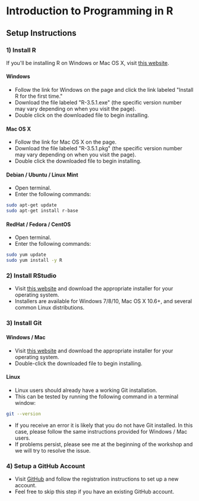 # Introduction to Programming in R

## Setup Instructions

### 1) Install R

If you'll be installing R on Windows or Mac OS X, visit [this website](https://mirror.its.sfu.ca/mirror/CRAN/).

#### Windows

- Follow the link for Windows on the page and click the link labeled "Install R for the first time."
- Download the file labeled "R-3.5.1.exe" (the specific version number may vary depending on when you visit the page).
- Double click on the downloaded file to begin installing.

#### Mac OS X

- Follow the link for Mac OS X on the page.
- Download the file labeled "R-3.5.1.pkg" (the specific version number may vary depending on when you visit the page).
- Double click the downloaded file to begin installing.

#### Debian / Ubuntu / Linux Mint

- Open terminal.
- Enter the following commands:

```bash
sudo apt-get update
sudo apt-get install r-base
```

#### RedHat / Fedora / CentOS

- Open terminal.
- Enter the following commands:

```bash
sudo yum update
sudo yum install -y R
```

### 2) Install RStudio

- Visit [this website](https://www.rstudio.com/products/rstudio/download/#download) and download the appropriate installer for your operating system.
- Installers are available for Windows 7/8/10, Mac OS X 10.6+, and several common Linux distributions.

### 3) Install Git

#### Windows / Mac

- Visit [this website](https://git-scm.com/downloads) and download the appropriate installer for your operating system.
- Double-click the downloaded file to begin installing.

#### Linux

- Linux users should already have a working Git installation.
- This can be tested by running the following command in a terminal window:

```bash
git --version
```

- If you receive an error it is likely that you do not have Git installed. In this case, please follow the same instructions provided for Windows / Mac users.
- If problems persist, please see me at the beginning of the workshop and we will try to resolve the issue.

### 4) Setup a GitHub Account

- Visit [GitHub](www.github.com) and follow the registration instructions to set up a new account.
- Feel free to skip this step if you have an existing GitHub account.

